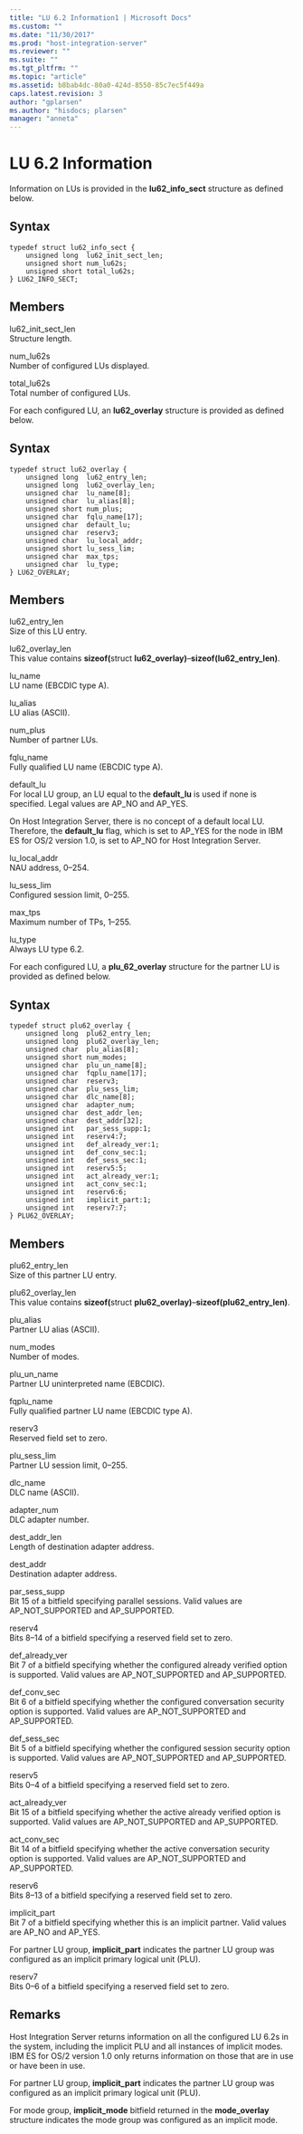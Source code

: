 ```yaml
---
title: "LU 6.2 Information1 | Microsoft Docs"
ms.custom: ""
ms.date: "11/30/2017"
ms.prod: "host-integration-server"
ms.reviewer: ""
ms.suite: ""
ms.tgt_pltfrm: ""
ms.topic: "article"
ms.assetid: b8bab4dc-80a0-424d-8550-85c7ec5f449a
caps.latest.revision: 3
author: "gplarsen"
ms.author: "hisdocs; plarsen"
manager: "anneta"
---
```

# LU 6.2 Information
Information on LUs is provided in the **lu62_info_sect** structure as defined below.  
  
## Syntax  
  
```  
typedef struct lu62_info_sect {  
    unsigned long  lu62_init_sect_len;  
    unsigned short num_lu62s;  
    unsigned short total_lu62s;  
} LU62_INFO_SECT;  
```  
  
## Members  
 lu62_init_sect_len  
 Structure length.  
  
 num_lu62s  
 Number of configured LUs displayed.  
  
 total_lu62s  
 Total number of configured LUs.  
  
 For each configured LU, an **lu62_overlay** structure is provided as defined below.  
  
## Syntax  
  
```  
typedef struct lu62_overlay {  
    unsigned long  lu62_entry_len;  
    unsigned long  lu62_overlay_len;  
    unsigned char  lu_name[8];  
    unsigned char  lu_alias[8];  
    unsigned short num_plus;  
    unsigned char  fqlu_name[17];  
    unsigned char  default_lu;  
    unsigned char  reserv3;  
    unsigned char  lu_local_addr;  
    unsigned short lu_sess_lim;  
    unsigned char  max_tps;  
    unsigned char  lu_type;  
} LU62_OVERLAY;  
```  
  
## Members  
 lu62_entry_len  
 Size of this LU entry.  
  
 lu62_overlay_len  
 This value contains <strong>sizeof(</strong>struct **lu62_overlay)**–**sizeof(lu62_entry_len)**.  
  
 lu_name  
 LU name (EBCDIC type A).  
  
 lu_alias  
 LU alias (ASCII).  
  
 num_plus  
 Number of partner LUs.  
  
 fqlu_name  
 Fully qualified LU name (EBCDIC type A).  
  
 default_lu  
 For local LU group, an LU equal to the **default_lu** is used if none is specified. Legal values are AP_NO and AP_YES.  
  
 On Host Integration Server, there is no concept of a default local LU. Therefore, the **default_lu** flag, which is set to AP_YES for the node in IBM ES for OS/2 version 1.0, is set to AP_NO for Host Integration Server.  
  
 lu_local_addr  
 NAU address, 0–254.  
  
 lu_sess_lim  
 Configured session limit, 0–255.  
  
 max_tps  
 Maximum number of TPs, 1–255.  
  
 lu_type  
 Always LU type 6.2.  
  
 For each configured LU, a **plu_62_overlay** structure for the partner LU is provided as defined below.  
  
## Syntax  
  
```  
typedef struct plu62_overlay {  
    unsigned long  plu62_entry_len;  
    unsigned long  plu62_overlay_len;  
    unsigned char  plu_alias[8];  
    unsigned short num_modes;  
    unsigned char  plu_un_name[8];  
    unsigned char  fqplu_name[17];  
    unsigned char  reserv3;  
    unsigned char  plu_sess_lim;  
    unsigned char  dlc_name[8];  
    unsigned char  adapter_num;  
    unsigned char  dest_addr_len;  
    unsigned char  dest_addr[32];  
    unsigned int   par_sess_supp:1;  
    unsigned int   reserv4:7;  
    unsigned int   def_already_ver:1;  
    unsigned int   def_conv_sec:1;  
    unsigned int   def_sess_sec:1;  
    unsigned int   reserv5:5;  
    unsigned int   act_already_ver:1;  
    unsigned int   act_conv_sec:1;  
    unsigned int   reserv6:6;  
    unsigned int   implicit_part:1;  
    unsigned int   reserv7:7;  
} PLU62_OVERLAY;  
```  
  
## Members  
 plu62_entry_len  
 Size of this partner LU entry.  
  
 plu62_overlay_len  
 This value contains <strong>sizeof(</strong>struct **plu62_overlay)**–**sizeof(plu62_entry_len)**.  
  
 plu_alias  
 Partner LU alias (ASCII).  
  
 num_modes  
 Number of modes.  
  
 plu_un_name  
 Partner LU uninterpreted name (EBCDIC).  
  
 fqplu_name  
 Fully qualified partner LU name (EBCDIC type A).  
  
 reserv3  
 Reserved field set to zero.  
  
 plu_sess_lim  
 Partner LU session limit, 0–255.  
  
 dlc_name  
 DLC name (ASCII).  
  
 adapter_num  
 DLC adapter number.  
  
 dest_addr_len  
 Length of destination adapter address.  
  
 dest_addr  
 Destination adapter address.  
  
 par_sess_supp  
 Bit 15 of a bitfield specifying parallel sessions. Valid values are AP_NOT_SUPPORTED and AP_SUPPORTED.  
  
 reserv4  
 Bits 8–14 of a bitfield specifying a reserved field set to zero.  
  
 def_already_ver  
 Bit 7 of a bitfield specifying whether the configured already verified option is supported. Valid values are AP_NOT_SUPPORTED and AP_SUPPORTED.  
  
 def_conv_sec  
 Bit 6 of a bitfield specifying whether the configured conversation security option is supported. Valid values are AP_NOT_SUPPORTED and AP_SUPPORTED.  
  
 def_sess_sec  
 Bit 5 of a bitfield specifying whether the configured session security option is supported. Valid values are AP_NOT_SUPPORTED and AP_SUPPORTED.  
  
 reserv5  
 Bits 0–4 of a bitfield specifying a reserved field set to zero.  
  
 act_already_ver  
 Bit 15 of a bitfield specifying whether the active already verified option is supported. Valid values are AP_NOT_SUPPORTED and AP_SUPPORTED.  
  
 act_conv_sec  
 Bit 14 of a bitfield specifying whether the active conversation security option is supported. Valid values are AP_NOT_SUPPORTED and AP_SUPPORTED.  
  
 reserv6  
 Bits 8–13 of a bitfield specifying a reserved field set to zero.  
  
 implicit_part  
 Bit 7 of a bitfield specifying whether this is an implicit partner. Valid values are AP_NO and AP_YES.  
  
 For partner LU group, **implicit_part** indicates the partner LU group was configured as an implicit primary logical unit (PLU).  
  
 reserv7  
 Bits 0–6 of a bitfield specifying a reserved field set to zero.  
  
## Remarks  
 Host Integration Server returns information on all the configured LU 6.2s in the system, including the implicit PLU and all instances of implicit modes. IBM ES for OS/2 version 1.0 only returns information on those that are in use or have been in use.  
  
 For partner LU group, **implicit_part** indicates the partner LU group was configured as an implicit primary logical unit (PLU).  
  
 For mode group, **implicit_mode** bitfield returned in the **mode_overlay** structure indicates the mode group was configured as an implicit mode.